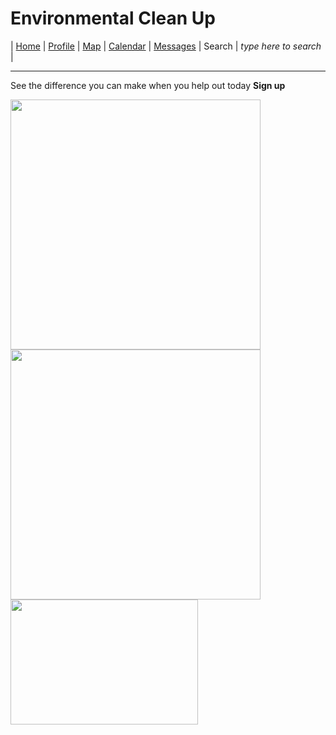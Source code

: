 # Environmental Clean Up 

| [Home](https://pdc1601.github.io/SWEN-101-Group1/) | [Profile](https://pdc1601.github.io/SWEN-101-Group1/profile) | [Map](https://pdc1601.github.io/SWEN-101-Group1/map) | [Calendar](https://pdc1601.github.io/SWEN-101-Group1/calendar) | [Messages](https://pdc1601.github.io/SWEN-101-Group1/messages) | Search | *type here to search* |

------------------------------------
See the difference you can make when you help out today
**Sign up**

<img width="400" height="400" src="https://www.wemove.eu/sites/wemove.eu/files/webform/campaign/gettyimages-763242941_0.jpeg"> 
  
<img width="400" height="400" src="https://www.ncel.net/wp-content/uploads/2018/05/Plastics-1.jpg"> 

<img width="300" height="200" src="https://3sgnl2s7bpy1cjg9d34esq4e-wpengine.netdna-ssl.com/wp-content/uploads/2018/11/0qW5Rs2XUfY3-300x200.jpg">
